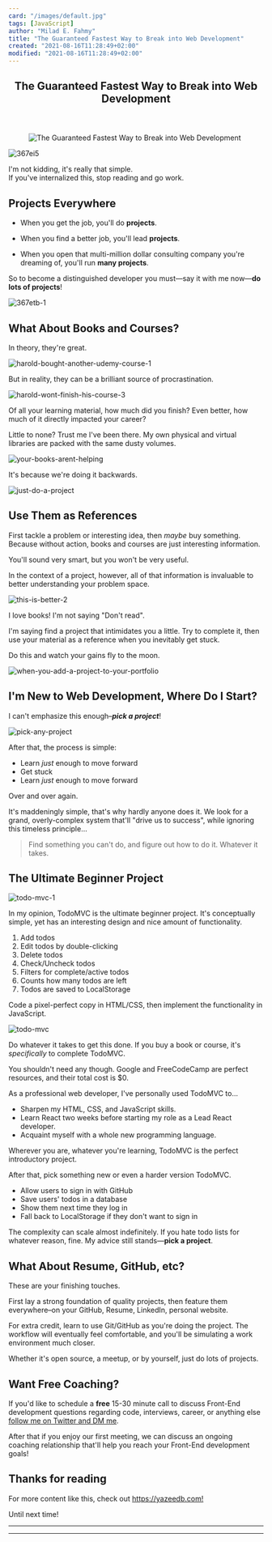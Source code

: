 ```yaml
---
card: "/images/default.jpg"
tags: [JavaScript]
author: "Milad E. Fahmy"
title: "The Guaranteed Fastest Way to Break into Web Development"
created: "2021-08-16T11:28:49+02:00"
modified: "2021-08-16T11:28:49+02:00"
---
```

<div class="site-wrapper">
<main id="site-main" class="site-main outer">
<div class="inner">
<article class="post-full post tag-javascript tag-react tag-productivity tag-job-hunting tag-jobs tag-technology ">
<header class="post-full-header">
<h1 class="post-full-title">The Guaranteed Fastest Way to Break into Web Development</h1>
</header>
<figure class="post-full-image">
<picture>
<source media="(max-width: 700px)" sizes="1px" srcset="data:image/gif;base64,R0lGODlhAQABAIAAAAAAAP///yH5BAEAAAAALAAAAAABAAEAAAIBRAA7 1w">
<source media="(min-width: 701px)" sizes="(max-width: 800px) 400px,
(max-width: 1170px) 700px,
1400px" srcset="/news/content/images/size/w300/2019/07/goku-learning-react-2.png 300w,
/news/content/images/size/w600/2019/07/goku-learning-react-2.png 600w,
/news/content/images/size/w1000/2019/07/goku-learning-react-2.png 1000w,
/news/content/images/size/w2000/2019/07/goku-learning-react-2.png 2000w">
<img onerror="this.style.display='none'" src="/news/content/images/size/w2000/2019/07/goku-learning-react-2.png" alt="The Guaranteed Fastest Way to Break into Web Development">
</picture>
</figure>
<section class="post-full-content">
<div class="post-content">
<p><img src="https://www.freecodecamp.org/news/content/images/2019/07/367ei5.jpg" alt="367ei5"></p>
<p>I'm not kidding, it's really that simple.<br>
If you've internalized this, stop reading and go work.</p>
<h2 id="projectseverywhere">Projects Everywhere</h2>
<ul>
<li>
<p>When you get the job, you'll do <strong>projects</strong>.</p>
</li>
<li>
<p>When you find a better job, you'll lead <strong>projects</strong>.</p>
</li>
<li>
<p>When you open that multi-million dollar consulting company you're dreaming of, you'll run <strong>many projects</strong>.</p>
</li>
</ul>
<p>So to become a distinguished developer you must—say it with me now—<strong>do lots of projects</strong>!</p>
<p><img src="https://www.freecodecamp.org/news/content/images/2019/07/367etb-1.jpg" alt="367etb-1"></p>
<h2 id="whataboutbooksandcourses">What About Books and Courses?</h2>
<p>In theory, they're great.</p>
<p><img src="https://www.freecodecamp.org/news/content/images/2019/07/harold-bought-another-udemy-course-1.png" alt="harold-bought-another-udemy-course-1"></p>
<p>But in reality, they can be a brilliant source of procrastination.</p>
<p><img src="https://www.freecodecamp.org/news/content/images/2019/07/harold-wont-finish-his-course-3.png" alt="harold-wont-finish-his-course-3"></p>
<p>Of all your learning material, how much did you finish? Even better, how much of it directly impacted your career?</p>
<p>Little to none? Trust me I've been there. My own physical and virtual libraries are packed with the same dusty volumes.</p>
<p><img src="https://www.freecodecamp.org/news/content/images/2019/07/your-books-arent-helping.jpeg" alt="your-books-arent-helping"></p>
<p>It's because we're doing it backwards.</p>
<p><img src="https://www.freecodecamp.org/news/content/images/2019/07/just-do-a-project.jpeg" alt="just-do-a-project"></p>
<h2 id="usethemasreferences">Use Them as References</h2>
<p>First tackle a problem or interesting idea, then <em>maybe</em> buy something. Because without action, books and courses are just interesting information.</p>
<p>You'll sound very smart, but you won't be very useful.</p>
<p>In the context of a project, however, all of that information is invaluable to better understanding your problem space.</p>
<p><img src="https://www.freecodecamp.org/news/content/images/2019/07/this-is-better-2.jpeg" alt="this-is-better-2"></p>
<p>I love books! I'm not saying "Don't read".</p>
<p>I'm saying find a project that intimidates you a little. Try to complete it, then use your material as a reference when you inevitably get stuck.</p>
<p>Do this and watch your gains fly to the moon.</p>
<p><img src="https://www.freecodecamp.org/news/content/images/2019/07/when-you-add-a-project-to-your-portfolio.jpeg" alt="when-you-add-a-project-to-your-portfolio"></p>
<h2 id="imnewtowebdevelopmentwheredoistart">I'm New to Web Development, Where Do I Start?</h2>
<p>I can't emphasize this enough–<strong><em>pick a project</em></strong>!</p>
<p><img src="https://www.freecodecamp.org/news/content/images/2019/07/pick-any-project.jpeg" alt="pick-any-project"></p>
<p>After that, the process is simple:</p>
<ul>
<li>Learn <em>just</em> enough to move forward</li>
<li>Get stuck</li>
<li>Learn <em>just</em> enough to move forward</li>
</ul>
<p>Over and over again.</p>
<p>It's maddeningly simple, that's why hardly anyone does it. We look for a grand, overly-complex system that'll "drive us to success", while ignoring this timeless principle...</p>
<blockquote>
<p>Find something you can't do, and figure out how to do it. Whatever it takes.</p>
</blockquote>
<h2 id="theultimatebeginnerproject">The Ultimate Beginner Project</h2>
<p><img src="https://www.freecodecamp.org/news/content/images/2019/07/todo-mvc-1.png" alt="todo-mvc-1"></p>
<p>In my opinion, TodoMVC is the ultimate beginner project. It's conceptually simple, yet has an interesting design and nice amount of functionality.</p>
<ol>
<li>Add todos</li>
<li>Edit todos by double-clicking</li>
<li>Delete todos</li>
<li>Check/Uncheck todos</li>
<li>Filters for complete/active todos</li>
<li>Counts how many todos are left</li>
<li>Todos are saved to LocalStorage</li>
</ol>
<p>Code a pixel-perfect copy in HTML/CSS, then implement the functionality in JavaScript.</p>
<p><img src="https://www.freecodecamp.org/news/content/images/2019/07/todo-mvc.gif" alt="todo-mvc"></p>
<p>Do whatever it takes to get this done. If you buy a book or course, it's <em>specifically</em> to complete TodoMVC.</p>
<p>You shouldn't need any though. Google and FreeCodeCamp are perfect resources, and their total cost is $0.</p>
<p>As a professional web developer, I've personally used TodoMVC to...</p>
<ul>
<li>Sharpen my HTML, CSS, and JavaScript skills.</li>
<li>Learn React two weeks before starting my role as a Lead React developer.</li>
<li>Acquaint myself with a whole new programming language.</li>
</ul>
<p>Wherever you are, whatever you're learning, TodoMVC is the perfect introductory project.</p>
<p>After that, pick something new or even a harder version TodoMVC.</p>
<ul>
<li>Allow users to sign in with GitHub</li>
<li>Save users' todos in a database</li>
<li>Show them next time they log in</li>
<li>Fall back to LocalStorage if they don't want to sign in</li>
</ul>
<p>The complexity can scale almost indefinitely. If you hate todo lists for whatever reason, fine. My advice still stands—<strong>pick a project</strong>.</p>
<h2 id="whataboutresumegithubetc">What About Resume, GitHub, etc?</h2>
<p>These are your finishing touches.</p>
<p>First lay a strong foundation of quality projects, then feature them everywhere–on your GitHub, Resume, LinkedIn, personal website.</p>
<p>For extra credit, learn to use Git/GitHub as you're doing the project. The workflow will eventually feel comfortable, and you'll be simulating a work environment much closer.</p>
<p>Whether it's open source, a meetup, or by yourself, just do lots of projects.</p>
<h2 id="wantfreecoaching">Want Free Coaching?</h2>
<p>If you'd like to schedule a <strong>free</strong> 15-30 minute call to discuss Front-End development questions regarding code, interviews, career, or anything else <a href="https://twitter.com/yazeedBee">follow me on Twitter and DM me</a>.</p>
<p>After that if you enjoy our first meeting, we can discuss an ongoing coaching relationship that'll help you reach your Front-End development goals!</p>
<h2 id="thanksforreading">Thanks for reading</h2>
<p>For more content like this, check out <a href="https://yazeedb.com">https://yazeedb.com!</a></p>
<p>Until next time!</p>
</div>
<hr>
<hr>
</section>
</article>
</div>
</main>
</div>
<!-- Google Tag Manager (noscript) -->
<!-- End Google Tag Manager (noscript) -->

